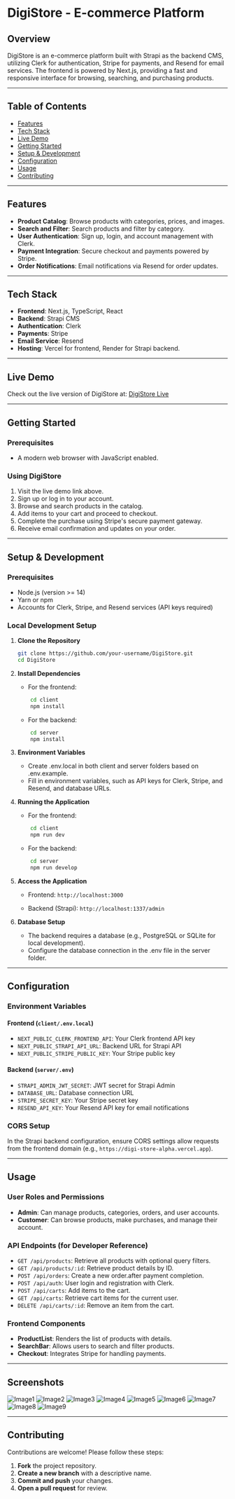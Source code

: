 # DigiStore - E-commerce Platform

## Overview

DigiStore is an e-commerce platform built with Strapi as the backend CMS, utilizing Clerk for authentication, Stripe for payments, and Resend for email services. The frontend is powered by Next.js, providing a fast and responsive interface for browsing, searching, and purchasing products.

---

## Table of Contents

- [Features](#features)
- [Tech Stack](#tech-stack)
- [Live Demo](#live-demo)
- [Getting Started](#getting-started)
- [Setup & Development](#setup--development)
- [Configuration](#configuration)
- [Usage](#usage)
- [Contributing](#contributing)

---

## Features

- **Product Catalog**: Browse products with categories, prices, and images.
- **Search and Filter**: Search products and filter by category.
- **User Authentication**: Sign up, login, and account management with Clerk.
- **Payment Integration**: Secure checkout and payments powered by Stripe.
- **Order Notifications**: Email notifications via Resend for order updates.

---

## Tech Stack

- **Frontend**: Next.js, TypeScript, React
- **Backend**: Strapi CMS
- **Authentication**: Clerk
- **Payments**: Stripe
- **Email Service**: Resend
- **Hosting**: Vercel for frontend, Render for Strapi backend.

---

## Live Demo

Check out the live version of DigiStore at: [DigiStore Live](https://digi-store-alpha.vercel.app)

---

## Getting Started

### Prerequisites

- A modern web browser with JavaScript enabled.

### Using DigiStore

1. Visit the live demo link above.
2. Sign up or log in to your account.
3. Browse and search products in the catalog.
4. Add items to your cart and proceed to checkout.
5. Complete the purchase using Stripe's secure payment gateway.
6. Receive email confirmation and updates on your order.

---

## Setup & Development

### Prerequisites

- Node.js (version >= 14)
- Yarn or npm
- Accounts for Clerk, Stripe, and Resend services (API keys required)

### Local Development Setup

1. **Clone the Repository**

   ```bash
   git clone https://github.com/your-username/DigiStore.git
   cd DigiStore
   ```

2. **Install Dependencies**

   - For the frontend:

   ```bash
       cd client
       npm install
   ```

   - For the backend:

   ```bash
       cd server
       npm install
   ```

3. **Environment Variables**

   - Create .env.local in both client and server folders based on .env.example.
   - Fill in environment variables, such as API keys for Clerk, Stripe, and Resend, and database URLs.

4. **Running the Application**

   - For the frontend:

   ```bash
       cd client
       npm run dev
   ```

   - For the backend:

   ```bash
       cd server
       npm run develop
   ```

5. **Access the Application**

   - Frontend: `http://localhost:3000`

   - Backend (Strapi): `http://localhost:1337/admin`

6. **Database Setup**

   - The backend requires a database (e.g., PostgreSQL or SQLite for local development).
   - Configure the database connection in the .env file in the server folder.

---

## Configuration

### Environment Variables

#### Frontend (`client/.env.local`)

- `NEXT_PUBLIC_CLERK_FRONTEND_API`: Your Clerk frontend API key
- `NEXT_PUBLIC_STRAPI_API_URL`: Backend URL for Strapi API
- `NEXT_PUBLIC_STRIPE_PUBLIC_KEY`: Your Stripe public key

#### Backend (`server/.env`)

- `STRAPI_ADMIN_JWT_SECRET`: JWT secret for Strapi Admin
- `DATABASE_URL`: Database connection URL
- `STRIPE_SECRET_KEY`: Your Stripe secret key
- `RESEND_API_KEY`: Your Resend API key for email notifications

### CORS Setup

In the Strapi backend configuration, ensure CORS settings allow requests from the frontend domain (e.g., `https://digi-store-alpha.vercel.app`).

---

## Usage

### User Roles and Permissions

- **Admin**: Can manage products, categories, orders, and user accounts.
- **Customer**: Can browse products, make purchases, and manage their account.

### API Endpoints (for Developer Reference)

- `GET /api/products`: Retrieve all products with optional query filters.
- `GET /api/products/:id`: Retrieve product details by ID.
- `POST /api/orders`: Create a new order.after payment completion.
- `POST /api/auth`: User login and registration with Clerk.
- `POST /api/carts`: Add items to the cart.
- `GET /api/carts`: Retrieve cart items for the current user.
- `DELETE /api/carts/:id`: Remove an item from the cart.

### Frontend Components

- **ProductList**: Renders the list of products with details.
- **SearchBar**: Allows users to search and filter products.
- **Checkout**: Integrates Stripe for handling payments.

---

## Screenshots

![Image1](/client/public/Screenshots/screencapture-digi-store-alpha-vercel-app-2024-11-03-19_39_46.png)
![Image2](/client/public/Screenshots/screencapture-digi-store-alpha-vercel-app-all-products-2024-11-03-19_41_42.png)
![Image3](/client/public/Screenshots/screencapture-digi-store-alpha-vercel-app-product-details-1-2024-11-03-19_43_01.png)
![Image4](/client/public/Screenshots/screencapture-digi-store-alpha-vercel-app-sign-in-2024-11-03-19_40_35.png)
![Image5](/client/public/Screenshots/screencapture-digi-store-alpha-vercel-app-cart-2024-11-03-19_54_13.png)
![Image6](/client/public/Screenshots/screencapture-digi-store-alpha-vercel-app-product-details-6-2024-11-03-19_44_11.png)
![Image7](/client/public/Screenshots/screencapture-digi-store-alpha-vercel-app-cart-2024-11-03-19_44_47.png)
![Image8](/client/public/Screenshots/screencapture-digi-store-alpha-vercel-app-checkout-2024-11-03-19_45_08.png)
![Image9](/client/public/Screenshots/screencapture-digi-store-alpha-vercel-app-payment-success-2024-11-03-19_45_32.png)

---

## Contributing

Contributions are welcome! Please follow these steps:

1. **Fork** the project repository.
2. **Create a new branch** with a descriptive name.
3. **Commit and push** your changes.
4. **Open a pull request** for review.
